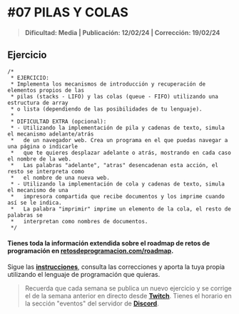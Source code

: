 # #07 PILAS Y COLAS
> #### Dificultad: Media | Publicación: 12/02/24 | Corrección: 19/02/24

## Ejercicio

```
/*
 * EJERCICIO:
 * Implementa los mecanismos de introducción y recuperación de elementos propios de las
 * pilas (stacks - LIFO) y las colas (queue - FIFO) utilizando una estructura de array
 * o lista (dependiendo de las posibilidades de tu lenguaje).
 *
 * DIFICULTAD EXTRA (opcional):
 * - Utilizando la implementación de pila y cadenas de texto, simula el mecanismo adelante/atrás
 *   de un navegador web. Crea un programa en el que puedas navegar a una página o indicarle
 *   que te quieres desplazar adelante o atrás, mostrando en cada caso el nombre de la web.
 *   Las palabras "adelante", "atras" desencadenan esta acción, el resto se interpreta como
 *   el nombre de una nueva web.
 * - Utilizando la implementación de cola y cadenas de texto, simula el mecanismo de una
 *   impresora compartida que recibe documentos y los imprime cuando así se le indica.
 *   La palabra "imprimir" imprime un elemento de la cola, el resto de palabras se
 *   interpretan como nombres de documentos.
 */
```
#### Tienes toda la información extendida sobre el roadmap de retos de programación en **[retosdeprogramacion.com/roadmap](https://retosdeprogramacion.com/roadmap)**.

Sigue las **[instrucciones](../../README.md)**, consulta las correcciones y aporta la tuya propia utilizando el lenguaje de programación que quieras.

> Recuerda que cada semana se publica un nuevo ejercicio y se corrige el de la semana anterior en directo desde **[Twitch](https://twitch.tv/mouredev)**. Tienes el horario en la sección "eventos" del servidor de **[Discord](https://discord.gg/mouredev)**.